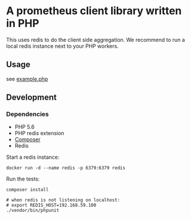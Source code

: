 # A prometheus client library written in PHP

This uses redis to do the client side aggregation.
We recommend to run a local redis instance next to your PHP workers.

## Usage

see [example.php](example.php)

## Development

### Dependencies

* PHP 5.6
* PHP redis extension
* [Composer](https://getcomposer.org/doc/00-intro.md#installation-linux-unix-osx)
* Redis

Start a redis instance:
```
docker run -d --name redis -p 6379:6379 redis
```

Run the tests:
```
composer install

# when redis is not listening on localhost:
# export REDIS_HOST=192.168.59.100
./vendor/bin/phpunit
```
